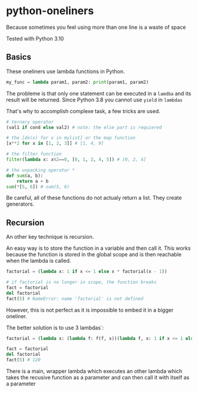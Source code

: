 # python-oneliners

Because sometimes you feel using more than one line is a waste of space

Tested with Python 3.10

## Basics

These oneliners use lambda functions in Python.

```py
my_func = lambda param1, param2: print(param1, param2)
```

The probleme is that only one statement can be executed in a `lamdba` and its
result will be returned. Since Python 3.8 you cannot use `yield` in `lambdas`

That's why to accomplish complexe task, a few tricks are used.

```py
# ternary operator
(val1 if cond else val2) # note: the else part is requiered

# the [do(x) for x in mylist] or the map function
[x**2 for x in [1, 2, 3]] # [1, 4, 9]

# the filter function
filter(lambda x: x%2==0, [0, 1, 2, 4, 5]) # [0, 2, 4]

# the unpacking operator *
def sum(a, b):
    return a + b
sum(*[5, 6]) # sum(5, 6)
```

Be careful, all of these functions do not actualy return a list.
They create generators.

## Recursion

An other key technique is recursion.

An easy way is to store the function in a variable and then call it.
This works because the function is stored in the global scope and is then
reachable when the lambda is called.

```py
factorial = (lambda x: 1 if x <= 1 else x * factorial(x - 1))

# if factorial is no longer in scope, the function breaks
fact = factorial
del factorial
fact(5) # NameError: name 'factorial' is not defined
```

However, this is not perfect as it is impossible to embed it in a bigger
oneliner.

The better solution is to use 3 lambdas`:

```py
factorial = (lambda x: (lambda f: f(f, x))(lambda f, x: 1 if x <= 1 else x * f(f, x-1)))

fact = factorial
del factorial
fact(5) # 120
```

There is a main, wrapper lambda which executes an other lambda which takes the
recusive function as a parameter and can then call it with itself as a parameter
